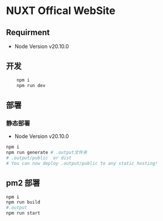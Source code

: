 # NUXT Offical WebSite

## Requirment

- Node Version v20.10.0

## 开发

```bash
    npm i
    npm run dev
```

## 部署

### 静态部署

- Node Version v20.10.0

```bash
npm i
npm run generate # .output文件夹 
# .output/public  or dist 
# You can now deploy .output/public to any static hosting!

```

## pm2 部署

```bash
npm i
npm run build
#.output
npm run start
```

